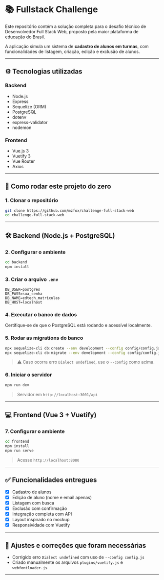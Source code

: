 # 📚 Fullstack Challenge

Este repositório contém a solução completa para o desafio técnico de Desenvolvedor Full Stack Web, proposto pela maior plataforma de educação do Brasil.

A aplicação simula um sistema de **cadastro de alunos em turmas**, com funcionalidades de listagem, criação, edição e exclusão de alunos.

---

## ⚙️ Tecnologias utilizadas

### Backend
- Node.js
- Express
- Sequelize (ORM)
- PostgreSQL
- dotenv
- express-validator
- nodemon

### Frontend
- Vue.js 3
- Vuetify 3
- Vue Router
- Axios

---

## 🧭 Como rodar este projeto do zero

### 1. Clonar o repositório

```bash
git clone https://github.com/mzfox/challenge-full-stack-web
cd challenge-full-stack-web
```

---

## 🛠️ Backend (Node.js + PostgreSQL)

### 2. Configurar o ambiente

```bash
cd backend
npm install
```

### 3. Criar o arquivo `.env`

```env
DB_USER=postgres
DB_PASS=sua_senha
DB_NAME=edtech_matriculas
DB_HOST=localhost
```

### 4. Executar o banco de dados

Certifique-se de que o PostgreSQL está rodando e acessível localmente.

### 5. Rodar as migrations do banco

```bash
npx sequelize-cli db:create --env development --config config/config.js
npx sequelize-cli db:migrate --env development --config config/config.js
```

> ⚠️ Caso ocorra erro `Dialect undefined`, use o `--config` como acima.

### 6. Iniciar o servidor

```bash
npm run dev
```

> Servidor em `http://localhost:3001/api`

---

## 💻 Frontend (Vue 3 + Vuetify)

### 7. Configurar o ambiente

```bash
cd frontend
npm install
npm run serve
```
> Acesse `http://localhost:8080`
---

## ✅ Funcionalidades entregues

- [x] Cadastro de alunos
- [x] Edição de aluno (nome e email apenas)
- [x] Listagem com busca
- [x] Exclusão com confirmação
- [x] Integração completa com API
- [x] Layout inspirado no mockup
- [x] Responsividade com Vuetify

---

## 🐛 Ajustes e correções que foram necessárias

- Corrigido erro `Dialect undefined` com uso de `--config config.js`
- Criado manualmente os arquivos `plugins/vuetify.js` e `webfontloader.js`

---
